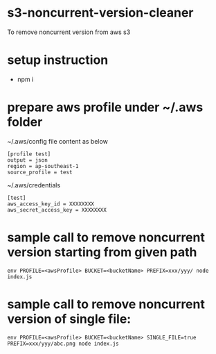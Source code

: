 # s3-noncurrent-version-cleaner
To remove noncurrent version from aws s3

# setup instruction
- npm i

# prepare aws profile under ~/.aws folder

~/.aws/config file content as below
```
[profile test]
output = json
region = ap-southeast-1
source_profile = test
```

~/.aws/credentials
```
[test]
aws_access_key_id = XXXXXXXX
aws_secret_access_key = XXXXXXXX
```

# sample call to remove noncurrent version starting from given path
```
env PROFILE=<awsProfile> BUCKET=<bucketName> PREFIX=xxx/yyy/ node index.js
```

# sample call to remove noncurrent version of single file:
```
env PROFILE=<awsProfile> BUCKET=<bucketName> SINGLE_FILE=true PREFIX=xxx/yyy/abc.png node index.js
```

